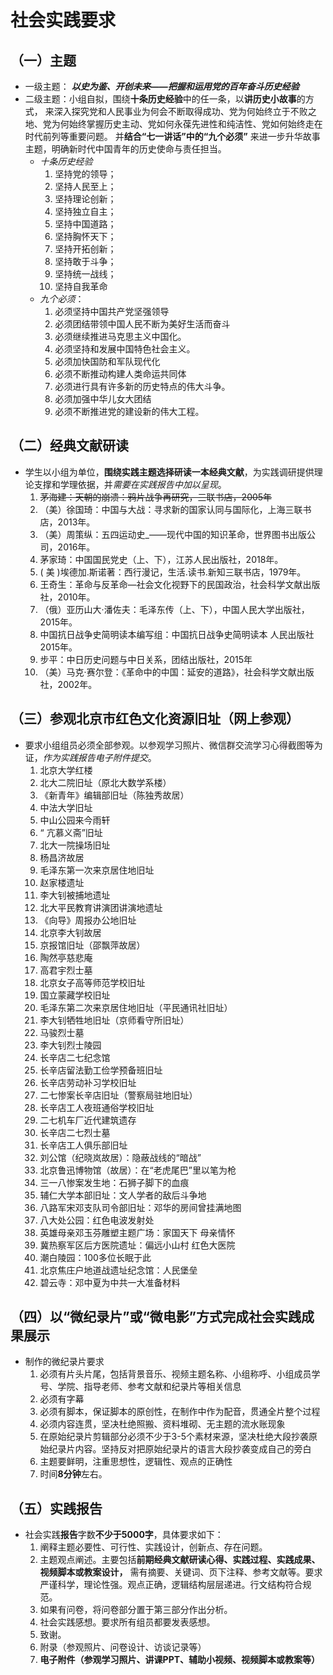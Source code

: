 # 社会实践要求
## （一）主题
- 一级主题： ***以史为鉴、开创未来——把握和运用党的百年奋斗历史经验***
- 二级主题：小组自拟，围绕**十条历史经验**中的任一条，以**讲历史小故事**的方式， 来深入探究党和人民事业为何会不断取得成功、党为何始终立于不败之地、党为何始终掌握历史主动、党如何永葆先进性和纯洁性、党如何始终走在时代前列等重要问题。 并**结合“七一讲话”中的“九个必须”** 来进一步升华故事主题，明确新时代中国青年的历史使命与责任担当。
	- *十条历史经验*
		1. 坚持党的领导；
		2. 坚持人民至上；
		3. 坚持理论创新；
		4. 坚持独立自主；
		5. 坚持中国道路；
		6. 坚持胸怀天下；
		7. 坚持开拓创新；
		8. 坚持敢于斗争；
		9. 坚持统一战线；
		10. 坚持自我革命
	- *九个必须*：
		1. 必须坚持中国共产党坚强领导
		2. 必须团结带领中国人民不断为美好生活而奋斗
		3. 必须继续推进马克思主义中国化。
		4. 必须坚持和发展中国特色社会主义。
		5. 必须加快国防和军队现代化
		6. 必须不断推动构建人类命运共同体
		7. 必须进行具有许多新的历史特点的伟大斗争。
		8. 必须加强中华儿女大团结
		9. 必须不断推进党的建设新的伟大工程。
##  （二）经典文献研读
 - 学生以小组为单位，**围绕实践主题选择研读一本经典文献**，为实践调研提供理论支撑和学理依据，并*需要在实践报告中加以呈现*。
	 1.  ~~茅海建：天朝的崩溃：鸦片战争再研究，三联书店，2005年~~
	 2. （美）徐国琦：中国与大战：寻求新的国家认同与国际化，上海三联书店，2013年。
	 3. （美）周策纵：五四运动史_——现代中国的知识革命，世界图书出版公司，2016年。
	 4. 茅家琦：中国国民党史（上、下），江苏人民出版社，2018年。
	 5. ( 美 )埃德加.斯诺著：西行漫记，生活.读书.新知三联书店，1979年。
	 6. 王奇生：革命与反革命—社会文化视野下的民国政治，社会科学文献出版社，2010年。
	 7. （俄）亚历山大·潘佐夫：毛泽东传（上、下），中国人民大学出版社，2015年。
	 8. 中国抗日战争史简明读本编写组：中国抗日战争史简明读本 人民出版社2015年。
	 9. 步平：中日历史问题与中日关系，团结出版社，2015年
	 10. （美）马克·赛尔登：《革命中的中国：延安的道路》，社会科学文献出版社，2002年。
## （三）参观北京市红色文化资源旧址（网上参观）
- 要求小组组员必须全部参观。以参观学习照片、微信群交流学习心得截图等为证，*作为实践报告电子附件提交*。
	1. 北京大学红楼
	2. 北大二院旧址（原北大数学系楼）
	3. 《新青年》编辑部旧址（陈独秀故居）
	4. 中法大学旧址
	5. 中山公园来今雨轩
	6. “ 亢慕义斋”旧址
	7. 北大一院操场旧址
	8. 杨昌济故居
	9. 毛泽东第一次来京居住地旧址
	10. 赵家楼遗址
	11. 李大钊被捕地遗址
	12. 北大平民教育讲演团讲演地遗址
	13. 《向导》周报办公地旧址
	14. 北京李大钊故居
	15. 京报馆旧址（邵飘萍故居）
	16. 陶然亭慈悲庵
	17. 高君宇烈士墓
	18. 北京女子高等师范学校旧址
	19. 国立蒙藏学校旧址
	20. 毛泽东第二次来京居住地旧址（平民通讯社旧址）
	21. 李大钊牺牲地旧址（京师看守所旧址）
	22. 马骏烈士墓
	23. 李大钊烈士陵园
	24. 长辛店二七纪念馆
	25. 长辛店留法勤工俭学预备班旧址
	26. 长辛店劳动补习学校旧址
	27. 二七惨案长辛店旧址（警察局驻地旧址）
	28. 长辛店工人夜班通俗学校旧址
	29. 二七机车厂近代建筑遗存
	30. 长辛店二七烈士墓
	31. 长辛店工人俱乐部旧址
	32. 刘公馆（纪晓岚故居）：隐蔽战线的“暗战”
	33. 北京鲁迅博物馆（故居）：在“老虎尾巴”里以笔为枪
	34. 三一八惨案发生地：石狮子脚下的血痕
	35. 辅仁大学本部旧址：文人学者的敌后斗争地
	36. 八路军宋邓支队司令部旧址：邓华的房间曾挂满地图
	37. 八大处公园：红色电波发射处
	38. 英雄母亲邓玉芬雕塑主题广场：家国天下 母亲情怀
	39. 冀热察军区后方医院遗址：偏远小山村 红色大医院
	40. 潮白陵园：100多位长眠于此
	41. 北京焦庄户地道战遗址纪念馆：人民堡垒
	42. 碧云寺：邓中夏为中共一大准备材料
## （四）以“微纪录片”或“微电影”方式完成社会实践成果展示
- 制作的微纪录片要求
	1. 必须有片头片尾，包括背景音乐、视频主题名称、小组称呼、小组成员学号、学院、指导老师、参考文献和纪录片等相关信息
	2. 必须有字幕
	3. 必须有脚本，保证脚本的原创性，在制作中作为配音，贯通全片整个过程
	4. 必须内容连贯，坚决杜绝照搬、资料堆砌、无主题的流水账现象
	5. 在原始纪录片剪辑部分必须不少于3-5个素材来源，坚决杜绝大段抄袭原始纪录片内容。坚持反对把原始纪录片的语言大段抄袭变成自己的旁白
	6. 主题要鲜明，注重思想性，逻辑性、观点的正确性
	7. 时间**8分钟**左右。
## （五）实践报告
-  社会实践**报告**字数**不少于5000字**，具体要求如下：
	1. 阐释主题必要性、可行性、实践设计，创新点、存在问题。
	2. 主题观点阐述。主要包括**前期经典文献研读心得、实践过程、实践成果、视频脚本或教案设计，** 需有摘要、关键词、页下注释、参考文献等。要求严谨科学，理论性强。观点正确，逻辑结构层层递进。行文结构符合规范。
	3. 如果有问卷，将问卷部分置于第三部分作出分析。
	4. 社会实践感想。要求所有组员都要发表感想。
	5. 致谢。
	6. 附录（参观照片、问卷设计、访谈记录等）
	7. **电子附件（参观学习照片、讲课PPT、辅助小视频、视频脚本或教案等）**

